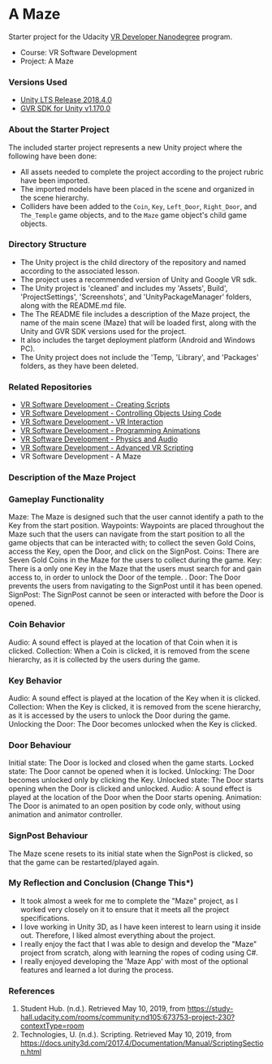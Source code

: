 # A Maze
Starter project for the Udacity [VR Developer Nanodegree](http://udacity.com/vr) program.

- Course: VR Software Development
- Project: A Maze


### Versions Used
- [Unity LTS Release 2018.4.0](https://unity3d.com/unity/qa/lts-releases?version=2017.4)
- [GVR SDK for Unity v1.170.0](https://github.com/googlevr/gvr-unity-sdk/releases/tag/v1.100.1)


### About the Starter Project
The included starter project represents a new Unity project where the following have been done:
- All assets needed to complete the project according to the project rubric have been imported.
- The imported models have been placed in the scene and organized in the scene hierarchy.
- Colliders have been added to the `Coin`, `Key`, `Left_Door`, `Right_Door`, and `The_Temple` game objects, and to the `Maze` game object's child game objects.


### Directory Structure 
- The Unity project is the child directory of the repository and named according to the associated lesson.
- The project uses a recommended version of Unity and Google VR sdk.
- The Unity project is 'cleaned' and includes my 'Assets', Build', 'ProjectSettings', 'Screenshots', and 'UnityPackageManager' folders, along with the README.md file.
- The The README file includes a description of the Maze project, the name of the main scene (Maze) that will be loaded first, along with the Unity and GVR SDK versions used for the project.
- It also includes the target deployment platform (Android and Windows PC).
- The Unity project does not include the 'Temp, 'Library', and 'Packages' folders, as they have been deleted.


### Related Repositories
- [VR Software Development - Creating Scripts](https://github.com/udacity/VR-Software-Development_Creating-Scripts/releases)
- [VR Software Development - Controlling Objects Using Code](https://github.com/udacity/VR-Software-Development_Controlling-Objects-Using-Code/releases)
- [VR Software Development - VR Interaction](https://github.com/udacity/VR-Software-Development_VR-Interaction/releases)
- [VR Software Development - Programming Animations](https://github.com/udacity/VR-Software-Development_Programming-Animations/releases)
- [VR Software Development - Physics and Audio](https://github.com/udacity/VR-Software-Development_Physics-and-Audio/releases)
- [VR Software Development - Advanced VR Scripting](https://github.com/udacity/VR-Software-Development_Advanced-VR-Scripting/releases)
- VR Software Development - A Maze


### Description of the Maze Project 
### Gameplay Functionality
Maze: The Maze is designed such that the user cannot identify a path to the Key from the start position.
Waypoints: Waypoints are placed throughout the Maze such that the users can navigate from the start position to all the game objects that can be interacted with; to collect the seven Gold Coins, access the Key, open the Door, and click on the SignPost.
Coins: There are Seven Gold Coins in the Maze for the users to collect during the game.
Key: There is a only one Key in the Maze that the users must search for and gain access to, in order to unlock the Door of the temple. .
Door: The Door prevents the users from navigating to the SignPost until it has been opened.
SignPost: The SignPost cannot be seen or interacted with before the Door is opened.

### Coin Behavior
Audio: A sound effect is played at the location of that Coin when it is clicked.
Collection: When a Coin is clicked, it is removed from the scene hierarchy, as it is collected by the users during the game.

### Key Behavior
Audio: A sound effect is played at the location of the Key when it is clicked.
Collection: When the Key is clicked, it is removed from the scene hierarchy, as it is accessed by the users to unlock the Door during the game.
Unlocking the Door: The Door becomes unlocked when the Key is clicked.

### Door Behaviour
Initial state: The Door is locked and closed when the game starts.
Locked state: The Door cannot be opened when it is locked.
Unlocking: The Door becomes unlocked only by clicking the Key.
Unlocked state: The Door starts opening when the Door is clicked and unlocked.
Audio: A sound effect is played at the location of the Door when the Door starts opening.
Animation: The Door is animated to an open position by code only, without using animation and animator controller.

### SignPost Behaviour
The Maze scene resets to its initial state when the SignPost is clicked, so that the game can be restarted/played again.

### My Reflection and Conclusion (Change This*)
- It took almost a week for me to complete the "Maze" project, as I worked very closely on it to ensure that it meets all the project specifications.
- I love working in Unity 3D, as I have keen interest to learn using it inside out. Therefore, I liked almost everything about the project.
- I really enjoy the fact that I was able to design and develop the "Maze" project from scratch, along with learning the ropes of coding using C#.
- I really enjoyed developing the 'Maze App' with most of the optional features and learned a lot during the process. 

### References 
1. Student Hub. (n.d.). Retrieved May 10, 2019, from https://study-hall.udacity.com/rooms/community:nd105:673753-project-230?contextType=room
2. Technologies, U. (n.d.). Scripting. Retrieved May 10, 2019, from https://docs.unity3d.com/2017.4/Documentation/Manual/ScriptingSection.html
